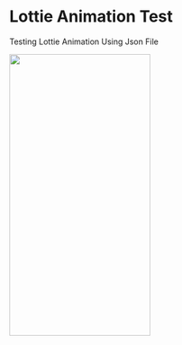 # Lottie Animation Test
 Testing Lottie Animation Using Json File
 
 <img align="center" width="250" height="500" src= "file:///Users/hisham/Downloads/ezgif.com-video-to-gif.gif">
